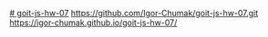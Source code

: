 [# goit-js-hw-07](https://github.com/Igor-Chumak/goit-js-hw-07.git)
https://github.com/Igor-Chumak/goit-js-hw-07.git
https://igor-chumak.github.io/goit-js-hw-07/
